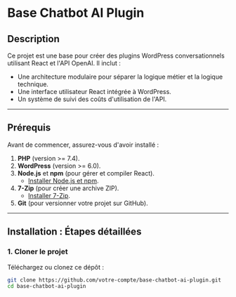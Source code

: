 # Base Chatbot AI Plugin

## **Description**

Ce projet est une base pour créer des plugins WordPress conversationnels utilisant React et l'API OpenAI.
Il inclut :

- Une architecture modulaire pour séparer la logique métier et la logique technique.
- Une interface utilisateur React intégrée à WordPress.
- Un système de suivi des coûts d'utilisation de l'API.

---

## **Prérequis**

Avant de commencer, assurez-vous d'avoir installé :

1. **PHP** (version >= 7.4).
2. **WordPress** (version >= 6.0).
3. **Node.js** et **npm** (pour gérer et compiler React).
   - [Installer Node.js et npm](https://nodejs.org/).
4. **7-Zip** (pour créer une archive ZIP).
   - [Installer 7-Zip](https://www.7-zip.org/).
5. **Git** (pour versionner votre projet sur GitHub).

---

## **Installation : Étapes détaillées**

### **1. Cloner le projet**

Téléchargez ou clonez ce dépôt :

```bash
git clone https://github.com/votre-compte/base-chatbot-ai-plugin.git
cd base-chatbot-ai-plugin
```
